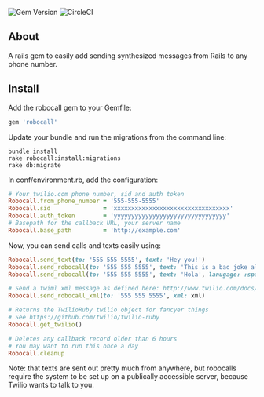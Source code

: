 ![Gem Version](https://badge.fury.io/rb/robocall.png)
![CircleCI](https://circleci.com/gh/Originate/robocall.png?circle-token=f5b18cbae4729bcb1b41cccb7f20415c57318b15)

## About

A rails gem to easily add sending synthesized messages from Rails to any phone number.

## Install

Add the robocall gem to your Gemfile:
``` ruby
gem 'robocall'
```

Update your bundle and run the migrations from the command line:
``` shell
bundle install
rake robocall:install:migrations
rake db:migrate
```

In conf/environment.rb, add the configuration:
``` ruby
# Your twilio.com phone number, sid and auth token
Robocall.from_phone_number = '555-555-5555'
Robocall.sid               = 'xxxxxxxxxxxxxxxxxxxxxxxxxxxxxxxxx'
Robocall.auth_token        = 'yyyyyyyyyyyyyyyyyyyyyyyyyyyyyyyy'
# Basepath for the callback URL, your server name
Robocall.base_path         = 'http://example.com'
```

Now, you can send calls and texts easily using:
``` ruby
Robocall.send_text(to: '555 555 5555', text: 'Hey you!')
Robocall.send_robocall(to: '555 555 5555', text: 'This is a bad joke alert.')
Robocall.send_robocall(to: '555 555 5555', text: 'Hola', lanugage: :spanish)

# Send a twiml xml message as defined here: http://www.twilio.com/docs/api/twiml
Robocall.send_robocall_xml(to: '555 555 5555', xml: xml)

# Returns the TwilioRuby twilio object for fancyer things
# See https://github.com/twilio/twilio-ruby
Robocall.get_twilio()

# Deletes any callback record older than 6 hours
# You may want to run this once a day
Robocall.cleanup
```

Note: that texts are sent out pretty much from anywhere, but robocalls require the system to be set up on a publically accessible server, because Twilio wants to talk to you.




